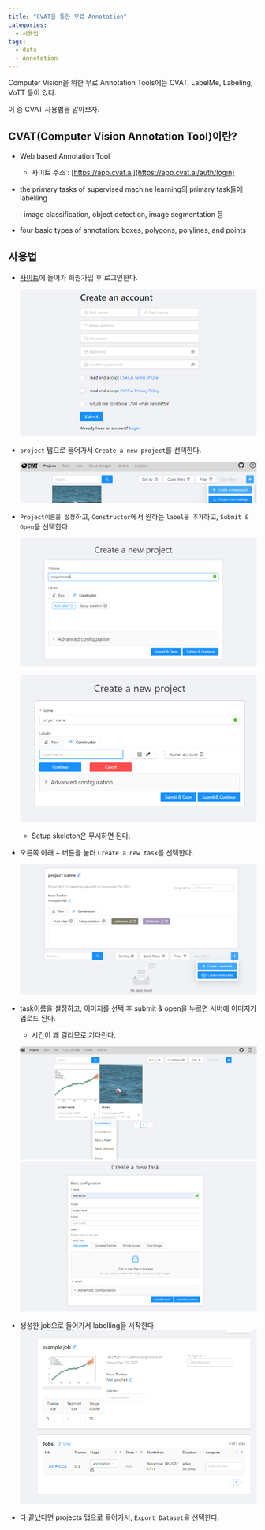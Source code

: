 ```yaml
---
title: "CVAT을 통한 무료 Annotation"
categories:
  - 사용법
tags:
  - data
  - Annotation
---
```


Computer Vision을 위한 무료 Annotation Tools에는 CVAT, LabelMe, Labeling, VoTT 등이 있다.

이 중 CVAT 사용법을 알아보자.

## CVAT(Computer Vision Annotation Tool)이란?

- Web based Annotation Tool
    - 사이트 주소 : [https://app.cvat.ai](https://app.cvat.ai/auth/login)
- the primary tasks of supervised machine learning의 primary task들에 labelling
    
    : image classification, object detection, image segmentation 등
    
- four basic types of annotation: boxes, polygons, polylines, and points

## 사용법

- [사이트](https://app.cvat.ai/)에 들어가 회원가입 후 로그인한다.
    
    ![Untitled](./2022-11-07-images/Untitled.png)
    
- `project` 텝으로 들어가서 `Create a new project`를 선택한다.

    ![Untitled](./2022-11-07-images/Untitled%201.png)

- `Project이름을 설정`하고, `Constructor`에서 원하는 `label을 추가`하고, `Submit & Open`을 선택한다.
    
    ![Untitled](./2022-11-07-images/Untitled%202.png)
    
    ![Untitled](./2022-11-07-images/Untitled%203.png)
    
    - Setup skeleton은 무시하면 된다.
- 오른쪽 아래 + 버튼을 눌러 `Create a new task`를 선택한다.
    
    ![Untitled](./2022-11-07-images/Untitled%204.png)
    
- task이름을 설정하고, 이미지를 선택 후 submit & open을 누르면 서버에 이미지가 업로드 된다.
    - 시간이 꽤 걸리므로 기다린다.
        
    ![Untitled](./2022-11-07-images/Untitled%205.png)    
    ![Untitled](./2022-11-07-images/Untitled%206.png)
    
- 생성한 job으로 들어가서 labelling을 시작한다.
    ![Untitled](./2022-11-07-images/Untitled%207.png)
    
- 다 끝났다면 projects 탭으로 들어가서, `Export Dataset`을 선택한다.